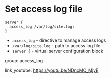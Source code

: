 # Set access log file

```nginx
server {
  access_log /var/log/site.log;
}
```

- `access_log` - directive to manage access logs
- `/var/log/site.log` - path to access log file
- `server {` - virtual server configuration block 

group: access_log


link_youtube: https://youtu.be/NDncMC_MjyE
